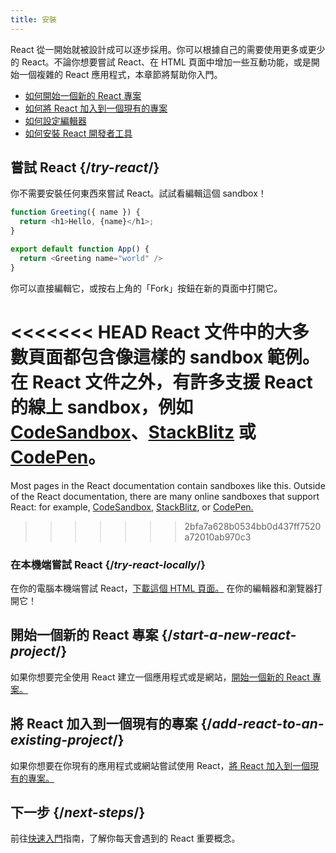 ```yaml
---
title: 安裝
---
```


<Intro>

React 從一開始就被設計成可以逐步採用。你可以根據自己的需要使用更多或更少的 React。不論你想要嘗試 React、在 HTML 頁面中增加一些互動功能，或是開始一個複雜的 React 應用程式，本章節將幫助你入門。

</Intro>

<YouWillLearn isChapter={true}>

* [如何開始一個新的 React 專案](/learn/start-a-new-react-project)
* [如何將 React 加入到一個現有的專案](/learn/add-react-to-an-existing-project)
* [如何設定編輯器](/learn/editor-setup)
* [如何安裝 React 開發者工具](/learn/react-developer-tools)

</YouWillLearn>

## 嘗試 React {/*try-react*/}

你不需要安裝任何東西來嘗試 React。試試看編輯這個 sandbox！

<Sandpack>

```js
function Greeting({ name }) {
  return <h1>Hello, {name}</h1>;
}

export default function App() {
  return <Greeting name="world" />
}
```

</Sandpack>

你可以直接編輯它，或按右上角的「Fork」按鈕在新的頁面中打開它。

<<<<<<< HEAD
React 文件中的大多數頁面都包含像這樣的 sandbox 範例。在 React 文件之外，有許多支援 React 的線上 sandbox，例如 [CodeSandbox]((https://codesandbox.io/s/new))、[StackBlitz](https://stackblitz.com/fork/react) 或 [CodePen](https://codepen.io/pen?&editors=0010&layout=left&prefill_data_id=3f4569d1-1b11-4bce-bd46-89090eed5ddb)。
=======
Most pages in the React documentation contain sandboxes like this. Outside of the React documentation, there are many online sandboxes that support React: for example, [CodeSandbox](https://codesandbox.io/s/new), [StackBlitz](https://stackblitz.com/fork/react), or [CodePen.](https://codepen.io/pen?template=QWYVwWN)
>>>>>>> 2bfa7a628b0534bb0d437ff7520a72010ab970c3

### 在本機端嘗試 React {/*try-react-locally*/}

在你的電腦本機端嘗試 React，[下載這個 HTML 頁面。](https://gist.githubusercontent.com/gaearon/0275b1e1518599bbeafcde4722e79ed1/raw/db72dcbf3384ee1708c4a07d3be79860db04bff0/example.html) 在你的編輯器和瀏覽器打開它！

## 開始一個新的 React 專案 {/*start-a-new-react-project*/}

如果你想要完全使用 React 建立一個應用程式或是網站，[開始一個新的 React 專案。](/learn/start-a-new-react-project)

## 將 React 加入到一個現有的專案 {/*add-react-to-an-existing-project*/}

如果你想要在你現有的應用程式或網站嘗試使用 React，[將 React 加入到一個現有的專案。](/learn/add-react-to-an-existing-project)

## 下一步 {/*next-steps*/}

前往[快速入門](/learn)指南，了解你每天會遇到的 React 重要概念。
